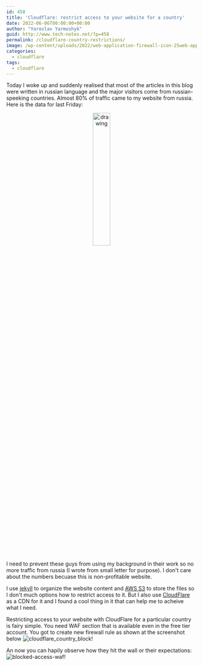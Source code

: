 ```yaml
---
id: 458
title: 'Cloudflare: restrict access to your website for a country'
date: 2022-06-06T00:00:00+00:00
author: "Yaroslav Yarmoshyk"
guid: http://www.tech-notes.net/?p=458
permalink: /cloudflare-country-restrictions/
image: /wp-content/uploads/2022/web-application-firewall-icon-25web-application-firewall-icon-25.png
categories:
  - cloudflare
tags:
  - cloudflare
---
```

Today I woke up and suddenly realised that most of the articles in this blog were written in russian language and the major visitors come from russian-speeking countries.
Almost 80% of traffic came to my website from russia. Here is the data for last Friday:<br>
<center><img src="/wp-content/uploads/2022/tech-notes-traffic-stats.png" alt="drawing" width="30%" height="30%"/></center>

I need to prevent these guys from using my background in their work so no more traffic from russia (I wrote from small letter for purpose). I don't care about the numbers becuase this is non-profitable website.

I use [jekyll](https://jekyllrb.com/) to organize the website content and [AWS S3](https://docs.aws.amazon.com/AmazonS3/latest/userguide/website-hosting-custom-domain-walkthrough.html) to store the files so I don't much options how to restrict access to it. But I also use [CloudFlare](https://www.cloudflare.com/) as a CDN for it and I found a cool thing in it that can help me to acheive what I need.

Restricting access to your website with CloudFlare for a particular country is fairy simple. You need WAF section that is available even in the free tier account.
You got to create new firewall rule as shown at the screenshot below
![cloudflare_country_block!](/wp-content/uploads/2022/cloudflare_country_block.png "cloudflare_country_block")

An now you can hapily observe how they hit the wall or their expectations:
![blocked-access-waf!](/wp-content/uploads/2022/blocked-access-waf.png "blocked-access-waf")
